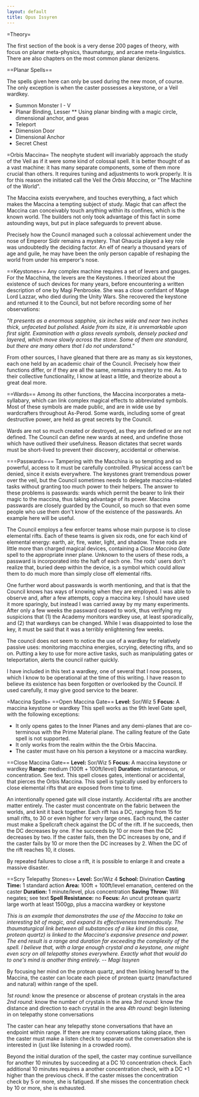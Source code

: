 ```yaml
---
layout: default
title: Opus Issyren
---
```




=Theory= 

The first section of the book is a very dense 200 pages of theory, with focus on planar meta-physics, thaumaturgy, and arcane meta-linguistics. There are also chapters on the most common planar denizens.

==Planar Spells== 

The spells given here can only be used during the new moon, of course. The only exception is when the caster possesses a keystone, or a Veil wardkey.

* Summon Monster I - V
* Planar Binding, Lesser
** Using planar binding with a magic circle, dimensional anchor, and geas
* Teleport
* Dimension Door
* Dimensional Anchor
* Secret Chest

=Orbis Maccina= 
The neophyte student will invariably approach the study of the Veil as if it were some kind of colossal spell. It is better thought of as a vast machine: it has many separate components, some of them more crucial than others. It requires tuning and adjustments to work properly. It is for this reason the initiated call the Veil the *Orbis Maccina*, or "The Machine of the World".

The Maccina exists everywhere, and touches everything, a fact which makes the Maccina a tempting subject of study. Magic that can affect the Maccina can conceivably touch anything within its confines, which is the known world. The builders not only took advantage of this fact in some astounding ways, but put in place safeguards to prevent abuse.

Precisely how the Council managed such a colossal achievement under the nose of Emperor Sidir remains a mystery. That Ghaucia played a key role was undoubtedly the deciding factor. An elf of nearly a thousand years of age and guile, he may have been the only person capable of reshaping the world from under his emperor's nose.

==Keystones== 
Any complex machine requires a set of levers and gauges. For the Macchina, the levers are the Keystones. I theorized about the existence of such devices for many years, before encountering a written description of one by Magi Penbrooke. She was a close confidant of Mage Lord Lazzar, who died during the Unity Wars. She recovered the keystone and returned it to the Council, but not before recording some of her observations:

*"It presents as a enormous sapphire, six inches wide and near two inches thick, unfaceted but polished. Aside from its size, it is unremarkable upon first sight. Examination with a glass reveals symbols, densely packed and layered, which move slowly across the stone. Some of them are standard, but there are many others that I do not understand."*

From other sources, I have gleaned that there are as many as six keystones, each one held by an academic chair of the Council. Precisely how their functions differ, or if they are all the same, remains a mystery to me. As to their collective functionality, I know at least a little, and theorize about a great deal more.

==Wards== 
Among its other functions, the Maccina incorporates a meta-syllabary, which can link complex magical effects to abbreviated symbols. Most of these symbols are made public, and are in wide use by wardcrafters throughout As-Perod. Some wards, including some of great destructive power, are held as great secrets by the Council.

Wards are not so much created or destroyed, as they are defined or are not defined. The Council can define new wards at need, and undefine those which have outlived their usefulness. Reason dictates that secret wards must be short-lived to prevent their discovery, accidental or otherwise.

===Passwards=== 
Tampering with the Macchina is so tempting and so powerful, access to it must be carefully controlled. Physical access can't be denied, since it exists everywhere. The keystones grant tremendous power over the veil, but the Council sometimes needs to delegate maccina-related tasks without granting too much power to their helpers. The answer to these problems is passwards: wards which permit the bearer to link their magic to the maccina, thus taking advantage of its power. Maccina passwards are closely guarded by the Council, so much so that even some people who use them don't know of the existence of the passwards. An example here will be useful.

The Council employs a few enforcer teams whose main purpose is to close elemental rifts. Each of these teams is given six rods, one for each kind of elemental energy: earth, air, fire, water, light, and shadow. These rods are little more than charged magical devices, containing a *Close Maccina Gate* spell to the appropriate inner plane. Unknown to the users of these rods, a passward is incorporated into the haft of each one. The rods' users don't realize that, buried deep within the device, is a symbol which could allow them to do much more than simply close off elemental rifts.

One further word about passwards is worth mentioning, and that is that the Council knows has ways of knowing when they are employed. I was able to observe and, after a few attempts, copy a maccina key. I should have used it more sparingly, but instead I was carried away by my many experiments. After only a few weeks the passward ceased to work, thus verifying my suspicions that (1) the Academy monitors wardkey use, at least sporadically, and (2) that wardkeys can be changed. While I was disappointed to lose the key, it must be said that it was a terribly enlightening few weeks.

The council does not seem to notice the use of a wardkey for relatively passive uses: monitoring macchina energies, scrying, detecting rifts, and so on. Putting a key to use for more active tasks, such as manipulating gates or teleportation, alerts the council rather quickly.

I have included in this text a wardkey, one of several that I now possess, which I know to be operational at the time of this writing.  I have reason to believe its existence has been forgotten or overlooked by the Council.  If used carefully, it may give good service to the bearer.

=Maccina Spells= 
==Open Maccina Gate== 
**Level:** Sor/Wiz 5
**Focus:** A maccina keystone or wardkey
This spell works as the 9th level Gate spell, with the following exceptions:
* It only opens gates to the Inner Planes and any demi-planes that are co-terminous with the Prime Material plane. The calling feature of the Gate spell is not supported.
* It only works from the realm within the the Orbis Maccina.
* The caster must have on his person a keystone or a maccina wardkey.

==Close Maccina Gate== 
**Level:** Sor/Wiz 5
**Focus:** A maccina keystone or wardkey
**Range:** medium (100ft + 100ft/level)
**Duration:** instantaneous, or concentration. See text.
This spell closes gates, intentional or accidental, that pierces the Orbis Maccina. This spell is typically used by enforcers to close elemental rifts that are exposed from time to time.

An intentionally opened gate will close instantly. Accidental rifts are another matter entirely. The caster must concentrate on the fabric between the worlds, and knit it back together. Each rift has a DC, ranging from 15 for small rifts, to 30 or even higher for very large ones. Each round, the caster must make a Spellcraft check against the DC of the rift. If he succeeds, then the DC decreases by one. If he succeeds by 10 or more then the DC decreases by two. If the caster fails, then the DC increases by one, and if the caster fails by 10 or more then the DC increases by 2. When the DC of the rift reaches 10, it closes.

By repeated failures to close a rift, it is possible to enlarge it and create a massive disaster.

==Scry Telepathy Stones== 
**Level:** Sor/Wiz 4
**School: <span style="font-weight: normal;">Divination
**Casting Time:** 1 standard action </span>
Area:** 100ft + 100ft/level emanation, centered on the caster
**Duration:** 1 minute/level, plus concentration
**Saving Throw:** Will negates; see text
**Spell Resistance:** no
**Focus:** An uncut protean quartz large worth at least 1500gp, plus a maccina wardkey or keystone

*This is an example that demonstrates the use of the Maccina to take an interesting bit of magic, and expand its effectiveness tremendously. The thaumaturgical link between all substances of a like kind (in this case, protean quartz) is linked to the Maccina's expansive presence and power. The end result is a range and duration far exceeding the complexity of the spell. I believe that, with a large enough crystal and a keystone, one might even scry on all telepathy stones everywhere. Exactly what that would do to one's mind is another thing entirely. -- Magi Issyren*

By focusing her mind on the protean quartz, and then linking herself to the Maccina, the caster can locate each piece of protean quartz (manufactured and natural) within range of the spell.

*1st round:* know the presence or abscense of protean crystals in the area
*2nd round:* know the number of crystals in the area
*3rd round:* know the distance and direction to each crystal in the area
*4th round:* begin listening in on telepathy stone conversations

The caster can hear any telepathy stone conversations that have an endpoint within range. If there are many conversations taking place, then the caster must make a listen check to separate out the conversation she is interested in (just like listening in a crowded room).

Beyond the initial duration of the spell, the caster may continue surveillance for another 10 minutes by succeeding at a DC 10 concentration check. Each additional 10 minutes requires a another concentration check, with a DC +1 higher than the previous check. If the caster misses the concentration check by 5 or more, she is fatigued. If she misses the concentration check by 10 or more, she is exhausted.
